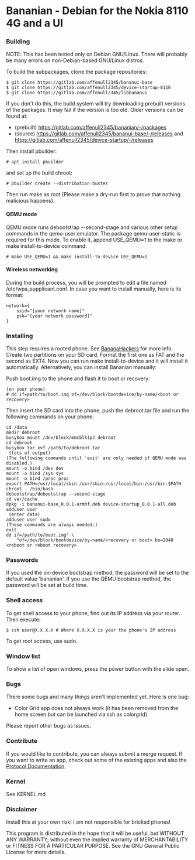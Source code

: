 # Bananian - Debian for the Nokia 8110 4G and a UI
### Building
NOTE: This has been tested only on Debian GNU/Linux. There will
probably be many errors on non-Debian-based GNU/Linux distros.

To build the subpackages, clone the package repositories:

    $ git clone https://gitlab.com/affenull2345/bananui-base
    $ git clone https://gitlab.com/affenull2345/device-startup-8110
    $ git clone https://gitlab.com/affenull2345/libbananui

If you don't do this, the build system will try downloading prebuilt versions
of the packages. It may fail if the version is too old. Older versions can be
found at:
 * (prebuilt) <https://gitlab.com/affenull2345/bananian/-/packages>
 * (source) <https://gitlab.com/affenull2345/bananui-base/-/releases> and
   <https://gitlab.com/affenull2345/device-startup/-/releases>

Then install pbuilder:

    # apt install pbuilder

and set up the build chroot:

    # pbuilder create --distribution buster

Then run make as root (Please make a dry-run first to prove that nothing
malicious happens).

#### QEMU mode
QEMU mode runs debootstrap --second-stage and various other setup commands in
the qemu-user emulator. The package qemu-user-static is required for this mode.
To enable it, append USE\_QEMU=1 to the make or make install-to-device command:

    # make USE_QEMU=1 && make install-to-device USE_QEMU=1

#### Wireless networking
During the build process, you will be prompted to edit a file named
/etc/wpa\_supplicant.conf. In case you want to install manually, here is its
format:

    network={
        ssid="[your network name]"
        psk="[your network password]"
    }

### Installing
This step requires a rooted phone. See
[BananaHackers](https://sites.google.com/view/bananahackers/root) for more info.
Create two partitions on your SD card. Format the first one as FAT and the
second as EXT4.
Now you can run make install-to-device and it will install it automatically.
Alternatively, you can install Bananian manually:

Push boot.img to the phone and flash it to boot or recovery:

    (on your phone)
    # dd if=path/to/boot.img of=/dev/block/bootdevice/by-name/<boot or recovery>

Then insert the SD card into the phone, push the debroot.tar file and run the
following commands on your phone:

    cd /data
    mkdir debroot
    busybox mount /dev/block/mmcblk1p2 debroot
    cd debroot
    busybox tar xvf /path/to/debroot.tar
     (lots of output)
    (The following commands until 'exit' are only needed if QEMU mode was
    disabled.)
    mount -o bind /dev dev
    mount -o bind /sys sys
    mount -o bind /proc proc
    export PATH=/usr/local/sbin:/usr/sbin:/usr/local/bin:/usr/bin:$PATH
    chroot . /bin/bash
    debootstrap/debootstrap --second-stage
    cd var/cache
    dpkg -i bananui-base_0.0.1-armhf.deb device-startup_0.0.1-all.deb
    adduser user
     (enter data)
    adduser user sudo
    (These commands are always needed:)
    exit
    dd if=/path/to/boot.img" \
		"of=/dev/block/bootdevice/by-name/<recovery or boot> bs=2048
    <reboot or reboot recovery>

### Passwords

If you used the on-device bootstrap method, the password will be set to
the default value 'bananian'.
If you use the QEMU bootstrap method, the password will be set at build time.

### Shell access
To get shell access to your phone, find out its IP address via your router.
Then execute:

    $ ssh user@X.X.X.X # Where X.X.X.X is your the phone's IP address

To get root access, use sudo.

### Window list
To show a list of open windows, press the power button with the slide open.
### Bugs
There some bugs and many things aren't implemented yet.
Here is one bug:
 - Color Grid app does not always work (it has been removed from the home screen
but can be launched via ssh as colorgrid)

Please report other bugs as issues.
### Contribute
If you would like to contribute, you can always submit a merge request.
If you want to write an app, check out some of the existing apps and also the
[Protocol Documentation](https://affenull2345.gitlab.io/bananian/Bananui-Protocol.html).
### Kernel
See KERNEL.md
### Disclaimer
Install this at your own risk! I am not responsible for bricked phones!

This program is distributed in the hope that it will be useful,
but WITHOUT ANY WARRANTY; without even the implied warranty of
MERCHANTABILITY or FITNESS FOR A PARTICULAR PURPOSE.  See the
GNU General Public License for more details.
